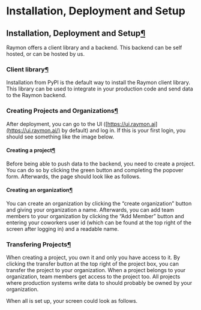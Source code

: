 # Installation, Deployment and Setup

## Installation, Deployment and Setup[¶](installation-deployment-and-setup.md#installation-deployment-and-setup)

Raymon offers a client library and a backend. This backend can be self hosted, or can be hosted by us.

### Client library[¶](installation-deployment-and-setup.md#client-library)

Installation from PyPI is the default way to install the Raymon client library. This library can be used to integrate in your production code and send data to the Raymon backend.

### Creating Projects and Organizations[¶](installation-deployment-and-setup.md#creating-projects-and-organizations)

After deployment, you can go to the UI \([https://ui.raymon.ai](https://ui.raymon.ai/) by default\) and log in. If this is your first login, you should see something like the image below.

#### Creating a project[¶](installation-deployment-and-setup.md#creating-a-project)

Before being able to push data to the backend, you need to create a project. You can do so by clicking the green button and completing the popover form. Afterwards, the page should look like as follows.

#### Creating an organization[¶](installation-deployment-and-setup.md#creating-an-organization)

You can create an organization by clicking the “create organization” button and giving your organization a name. Afterwards, you can add team members to your organization by clicking the “Add Member” button and entering your coworkers user id \(which can be found at the top right of the screen after logging in\) and a readable name.

### Transfering Projects[¶](installation-deployment-and-setup.md#transfering-projects)

When creating a project, you own it and only you have access to it. By clicking the transfer button at the top right of the project box, you can transfer the project to your organization. When a project belongs to your organization, team members get access to the project too. All projects where production systems write data to should probably be owned by your organization.

When all is set up, your screen could look as follows.

